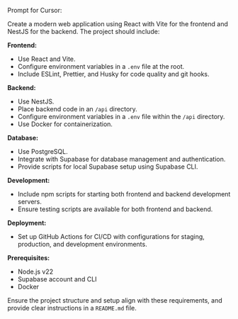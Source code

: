 Prompt for Cursor:

Create a modern web application using React with Vite for the frontend and NestJS for the backend. The project should include:

**Frontend:**
- Use React and Vite.
- Configure environment variables in a `.env` file at the root.
- Include ESLint, Prettier, and Husky for code quality and git hooks.

**Backend:**
- Use NestJS.
- Place backend code in an `/api` directory.
- Configure environment variables in a `.env` file within the `/api` directory.
- Use Docker for containerization.

**Database:**
- Use PostgreSQL.
- Integrate with Supabase for database management and authentication.
- Provide scripts for local Supabase setup using Supabase CLI.

**Development:**
- Include npm scripts for starting both frontend and backend development servers.
- Ensure testing scripts are available for both frontend and backend.

**Deployment:**
- Set up GitHub Actions for CI/CD with configurations for staging, production, and development environments.

**Prerequisites:**
- Node.js v22
- Supabase account and CLI
- Docker

Ensure the project structure and setup align with these requirements, and provide clear instructions in a `README.md` file.